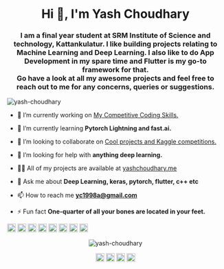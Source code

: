 <h1 align="center">Hi 👋, I'm Yash Choudhary</h1>
<h3 align="center">I am a final year student at SRM Institute of Science and technology, Kattankulatur. I like building projects relating to Machine Learning and Deep Learning. I also like to do App Development in my spare time and Flutter is my go-to framework for that. 

<br> 
Go have a look at all my awesome projects and feel free to reach out to me for any concerns, queries or suggestions.</h3>

<p align="left"> <img src="https://komarev.com/ghpvc/?username=yash-choudhary" alt="yash-choudhary" /> </p>

- 🔭 I’m currently working on [My Competitive Coding Skills.](https://www.hackerrank.com/yash_choudhary)

- 🌱 I’m currently learning **Pytorch Lightning and fast.ai.**

- 👯 I’m looking to collaborate on [Cool projects and Kaggle competitions.](https://www.kaggle.com/yashchoudhary/)

- 🤔 I’m looking for help with **anything deep learning.**

- 👨‍💻 All of my projects are available at [yashchoudhary.me](yashchoudhary.me)

- 💬 Ask me about **Deep Learning, keras, pytorch, flutter, c++ etc**

- 📫 How to reach me **yc1998a@gmail.com**

- ⚡ Fun fact **One-quarter of all your bones are located in your feet.**

<p align="left"><img src="https://devicons.github.io/devicon/devicon.git/icons/c/c-original.svg" alt="c" width="20" height="20"/> <img src="https://devicons.github.io/devicon/devicon.git/icons/cplusplus/cplusplus-original.svg" alt="cplusplus" width="20" height="20"/> <img src="https://devicons.github.io/devicon/devicon.git/icons/docker/docker-original-wordmark.svg" alt="docker" width="20" height="20"/> <img src="https://devicons.github.io/devicon/devicon.git/icons/mysql/mysql-original-wordmark.svg" alt="mysql" width="20" height="20"/> <img src="https://devicons.github.io/devicon/devicon.git/icons/python/python-original-wordmark.svg" alt="python" width="20" height="20"/> <img src="https://devicons.github.io/devicon/devicon.git/icons/linux/linux-original.svg" alt="linux" width="20" height="20"/> <img src="https://cdn.jsdelivr.net/npm/simple-icons@3.1.0/icons/flutter.svg" alt="flutter" width="20" height="20"/> <img src="https://cdn.jsdelivr.net/npm/simple-icons@3.1.0/icons/dart.svg" alt="dart" width="20" height="20"/></p><p align="center"> <img src="https://github-readme-stats.vercel.app/api?username=yash-choudhary&show_icons=true" alt="yash-choudhary" /> </p>

<p align="center">
<a href="https://twitter.com/yash_choudhary_" target="blank"><img align="center" src="https://cdn.jsdelivr.net/npm/simple-icons@3.0.1/icons/twitter.svg" alt="yash_choudhary_" height="20" width="20" /></a>
<a href="https://linkedin.com/in/yash-here" target="blank"><img align="center" src="https://cdn.jsdelivr.net/npm/simple-icons@3.0.1/icons/linkedin.svg" alt="yash-here" height="20" width="20" /></a>
<a href="https://kaggle.com/yashchoudhary" target="blank"><img align="center" src="https://cdn.jsdelivr.net/npm/simple-icons@3.0.1/icons/kaggle.svg" alt="yashchoudhary" height="20" width="20" /></a>
<a href="https://instagram.com/yc.here" target="blank"><img align="center" src="https://cdn.jsdelivr.net/npm/simple-icons@3.0.1/icons/instagram.svg" alt="yc.here" height="20" width="20" /></a>
</p>
